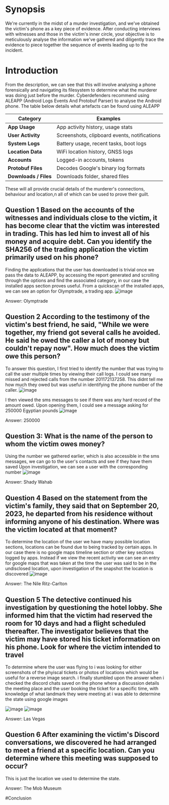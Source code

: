 # Synopsis
We're currently in the midst of a murder investigation, and we've obtained the victim's phone as a key piece of evidence. After conducting interviews with witnesses and those in the victim's inner circle, your objective is to meticulously analyse the information we've gathered and diligently trace the evidence to piece together the sequence of events leading up to the incident.

# Introduction
From the description, we can see that this will involve analysing a phone forensically and navigating its filesystem to determine what the murderer was doing just before the murder. Cyberdefenders recommend using ALEAPP (Android Logs Events And Protobuf Parser) to 
analyse the Android phone. The table below details what artefacts can be found using ALEAPP

| Category              | Examples                                     |
| --------------------- | -------------------------------------------- |
| **App Usage**         | App activity history, usage stats            |
| **User Activity**     | Screenshots, clipboard events, notifications |
| **System Logs**       | Battery usage, recent tasks, boot logs       |
| **Location Data**     | WiFi location history, GNSS logs             |
| **Accounts**          | Logged-in accounts, tokens                   |
| **Protobuf Files**    | Decodes Google's binary log formats          |
| **Downloads / Files** | Downloads folder, shared files               |

These will all provide crucial details of the murderer's connections, behaviour and location,n all of which can be used to prove their guilt.

## Question 1 Based on the accounts of the witnesses and individuals close to the victim, it has become clear that the victim was interested in trading. This has led him to invest all of his money and acquire debt. Can you identify the SHA256 of the trading application the victim primarily used on his phone?
Finding the applications that the user has downloaded is trivial once we pass the data to ALEAPP, by accessing the report generated and scrolling through the options and find the associated category, in our case the installed apps section proves useful. From a quickscan of the
installed apps, we can see an option for Olymptrade, a trading app.
![image](https://github.com/user-attachments/assets/915e135e-9e6c-486a-818a-07c7b43f8c6d)

Answer: Olymptrade

## Question 2 According to the testimony of the victim's best friend, he said, "While we were together, my friend got several calls he avoided. He said he owed the caller a lot of money but couldn't repay now". How much does the victim owe this person?
To answer this question, I first tried to identify the number that was trying to call the user multiple times by viewing their call logs. I could see many missed and rejected calls from the number 201172137258. This didnt tell me how much they owed but was useful in
identifying the phone number of the caller.
![image](https://github.com/user-attachments/assets/226dddc2-969a-4999-809d-ec0895ac01e9)

I then viewed the sms messages to see if there was any hard record of the amount owed. Upon opening them, I could see a message asking for 250000 Egyptian pounds
![image](https://github.com/user-attachments/assets/adc50d4e-bc67-41c7-a452-a7d15b5e2884)

Answer: 250000

## Question 3: What is the name of the person to whom the victim owes money?
Using the number we gathered earlier, which is also accessible in the sms messages, we can go to the user's contacts and see if they have them saved
Upon investigation, we can see a user with the corresponding number
![image](https://github.com/user-attachments/assets/b2c778c1-6b8a-43a3-ba90-e25dab76ab5f)

Answer: Shady Wahab

## Question 4 Based on the statement from the victim's family, they said that on September 20, 2023, he departed from his residence without informing anyone of his destination. Where was the victim located at that moment?
To determine the location of the user we have many possible location sections, locations can be found due to being tracked by certain apps. In our case there is no google maps timeline section or other key sections logged by apps. Instead if we view the recent activity we
can see an entry for google maps that was taken at the time the user was said to be in the undisclosed location, upon investigation of the snapshot the location is discovered
![image](https://github.com/user-attachments/assets/d2aa900e-62d1-4a47-aad5-303f8cf1c3c6)

Answer: The Nile Ritz-Carlton

## Question 5 The detective continued his investigation by questioning the hotel lobby. She informed him that the victim had reserved the room for 10 days and had a flight scheduled thereafter. The investigator believes that the victim may have stored his ticket information on his phone. Look for where the victim intended to travel
To determine where the user was flying to i was looking for either screenshots of the phyiscal tickets or photos of locations which would be useful for a reverse image search. i finally stumbled upon the answer when i checked the discord chats saved on the phone where
a discussion details the meeting place and the user booking the ticket for a specific time, with knowledge of what landmark they were meeting at i was able to determine the state using google images

![image](https://github.com/user-attachments/assets/1b430bbf-1d70-417e-a748-97ecfefcfc32)
![image](https://github.com/user-attachments/assets/1fb5fe6d-daf3-47dd-bcfb-878e3c24a683)

Answer: Las Vegas

## Question 6 After examining the victim's Discord conversations, we discovered he had arranged to meet a friend at a specific location. Can you determine where this meeting was supposed to occur?
This is just the location we used to determine the state.

Answer: The Mob Museum

#Conclusion
